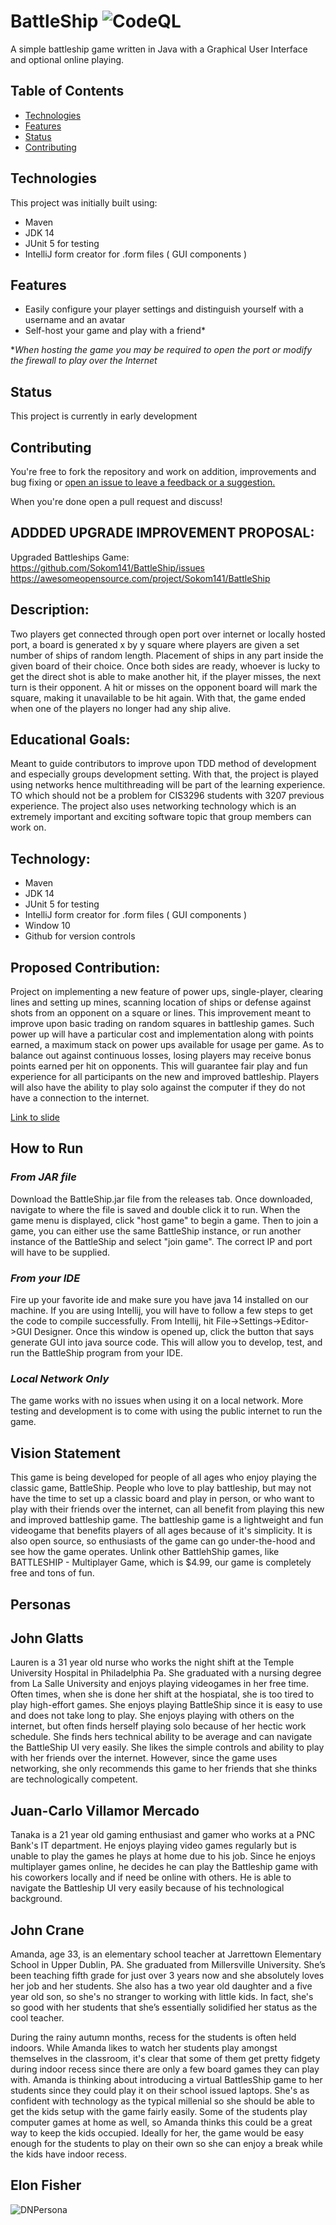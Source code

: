 # BattleShip ![CodeQL](https://github.com/Sokom141/BattleShip/workflows/CodeQL/badge.svg)
A simple battleship game written in Java with a Graphical User Interface and optional online playing.


## Table of Contents
* [Technologies](#technologies)
* [Features](#features)
* [Status](#status)
* [Contributing](#contributing)

## Technologies

This project was initially built using:
+ Maven
+ JDK 14
+ JUnit 5 for testing
+ IntelliJ form creator for .form files ( GUI components )

## Features

+ Easily configure your player settings and distinguish yourself with a username and an avatar
+ Self-host your game and play with a friend*

*_When hosting the game you may be required to open the port or modify the firewall to play over the Internet_

## Status

This project is currently in early development

## Contributing

You're free to fork the repository and work on addition, improvements and bug fixing or [open an issue to leave a feedback or a suggestion.](https://github.com/Sokom141/BattleShip/issues)

When you're done open a pull request and discuss!

## ADDDED UPGRADE IMPROVEMENT PROPOSAL:

Upgraded Battleships Game:
https://github.com/Sokom141/BattleShip/issues
https://awesomeopensource.com/project/Sokom141/BattleShip

## Description:
Two players get connected through open port over internet or locally hosted port, a board is generated x by y square where players are given a set number of ships of random length. Placement of ships in any part inside the given board of their choice. Once both sides are ready, whoever is lucky to get the direct shot is able to make another hit, if the player misses, the next turn is their opponent. A hit or misses on the opponent board will mark the square, making it unavailable to be hit again. With that, the game ended when one of the players no longer had any ship alive.

## Educational Goals:

Meant to guide contributors to improve upon TDD method of development and especially groups development setting. With that, the project is played using networks hence multithreading will be part of the learning experience. TO which should not be a problem for CIS3296 students with 3207 previous experience.
The project also uses networking technology which is an extremely important and exciting  software topic that group members can work on.


## Technology:
+ Maven
+ JDK 14
+ JUnit 5 for testing
+ IntelliJ form creator for .form files ( GUI components )
+ Window 10
+ Github for version controls

## Proposed Contribution:

Project on implementing a new feature of power ups, single-player, clearing lines and setting up mines, scanning location of ships or defense against shots from an opponent on a square or lines. This improvement meant to improve upon basic trading on random squares in battleship games. Such power up will have a particular cost and implementation along with points earned, a maximum stack on power ups available for usage per game. As to balance out against continuous losses, losing players may receive bonus points earned per hit on opponents. This will guarantee fair play and fun experience for all participants on the new and improved battleship.
Players will also have the ability to play solo against the computer if they do not have a connection to the internet.

[Link to slide](https://tuprd-my.sharepoint.com/:p:/g/personal/tuk78874_temple_edu/EWLyduh_F0pLkRBBWUFylA4BhgY-E80-k729pD_YhWAOSA?e=6Frigg)

## How to Run

### *From JAR file*
Download the BattleShip.jar file from the releases tab. Once downloaded, navigate to where the file is saved and double click it to run. When the game menu
is displayed, click "host game" to begin a game. Then to join a game, you can either use the same BattleShip instance, or 
run another instance of the BattleShip and select "join game". The 
correct IP and port will have to be supplied. 

### *From your IDE*
Fire up your favorite ide and make sure you have java 14 installed on our machine. 
If you are using Intellij, you will have to follow a few steps to get the code to compile
successfully. From Intellij, hit File->Settings->Editor->GUI Designer. Once this window
is opened up, click the button that says generate GUI into java source code. This will allow you to develop, test, and run the
BattleShip program from your IDE. 

### *Local Network Only*
The game works with no issues when using it on a local network.
More testing and development is to come with using the public internet to run the game.

## Vision Statement
This game is being developed for people of all ages who enjoy playing the classic game, BattleShip. People who 
love to play battleship, but may not have the time to set up a classic board and play 
in person, or who want to play with their friends over the internet, can all benefit from playing
this new and improved battleship game. The battleship game is a lightweight and fun
videogame that benefits players of all ages because of it's simplicity. It is also open source,
so enthusiasts of the game can go under-the-hood and see how the game operates. Unlink other BattlehShip games,
like BATTLESHIP - Multiplayer Game, which is $4.99, our game is completely free and tons of fun. 

## Personas

## John Glatts

Lauren is a 31 year old nurse who works the night shift at the Temple
University Hospital in Philadelphia Pa. She graduated with a nursing degree from
La Salle University and enjoys playing videogames in her free time. Often times, when
she is done her shift at the hospiatal, she is too tired to play high-effort games.
She enjoys playing BattleShip since it is easy to use and does not take long to play.
She enjoys playing with others on the internet, but often finds herself
playing solo because of her hectic work schedule. She finds hers technical ability
to be average and can navigate the BattleShip UI very easily. She likes the simple controls
and ability to play with her friends over the internet. However, since the game uses networking,
she only recommends this game to her friends that she thinks are technologically competent.

## Juan-Carlo Villamor Mercado

Tanaka is a 21 year old gaming enthusiast and gamer who works at a PNC Bank's IT department.
He enjoys playing video games regularly but is unable to play the games he plays at home due to his job.
Since he enjoys multiplayer games online, he decides he can play the Battleship game with his coworkers locally and if need be online with others.
He is able to navigate the Battleship UI very easily because of his technological background.

## John Crane

Amanda, age 33, is an elementary school teacher at Jarrettown Elementary School
in Upper Dublin, PA. She graduated from Millersville University. She’s been teaching fifth
grade for just over 3 years now and she absolutely loves her job and her students.
She also has a two year old daughter and a five year old son, so she's no stranger
to working with little kids. In fact, she's so good with her students that she’s
essentially solidified her status as the cool teacher.

During the rainy autumn months, recess for the students is often held indoors.
While Amanda likes to watch her students play amongst themselves in the classroom,
it's clear that some of them get pretty fidgety during indoor recess since
there are only a few board games they can play with. Amanda is thinking about
introducing a virtual BattlesShip game to her students since
they could play it on their school issued laptops. She's as confident with
technology as the typical millenial so she should be able to get the kids setup
with the game fairly easily. Some of the students play computer games at home as well, so Amanda
thinks this could be a great way to keep the kids occupied. Ideally for her, the
game would be easy enough for the students to play on their own so she can
enjoy a break while the kids have indoor recess.

## Elon Fisher
![DNPersona](https://user-images.githubusercontent.com/47299145/140327921-fe76cf8f-c3c0-4d65-94eb-8c77ea530228.png)

